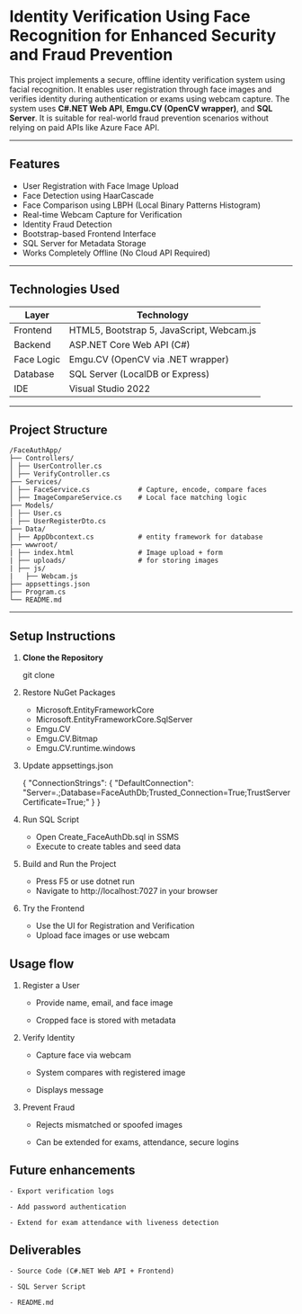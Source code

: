 # Identity Verification Using Face Recognition for Enhanced Security and Fraud Prevention

This project implements a secure, offline identity verification system using facial recognition. 
It enables user registration through face images and verifies identity during authentication or exams using webcam capture. 
The system uses **C#.NET Web API**, **Emgu.CV (OpenCV wrapper)**, and **SQL Server**. 
It is suitable for real-world fraud prevention scenarios without relying on paid APIs like Azure Face API.

---

## Features

- User Registration with Face Image Upload
- Face Detection using HaarCascade
- Face Comparison using LBPH (Local Binary Patterns Histogram)
- Real-time Webcam Capture for Verification
- Identity Fraud Detection
- Bootstrap-based Frontend Interface
- SQL Server for Metadata Storage
- Works Completely Offline (No Cloud API Required)

---

## Technologies Used

| Layer       | Technology                                |
|-------------|-------------------------------------------|
| Frontend    | HTML5, Bootstrap 5, JavaScript, Webcam.js |
| Backend     | ASP.NET Core Web API (C#)                 |
| Face Logic  | Emgu.CV (OpenCV via .NET wrapper)         |
| Database    | SQL Server (LocalDB or Express)           |
| IDE         | Visual Studio 2022                        |

---

## Project Structure

```
/FaceAuthApp/
├── Controllers/
│ ├── UserController.cs
│ ├── VerifyController.cs
├── Services/
│ ├── FaceService.cs			# Capture, encode, compare faces
│ ├── ImageCompareService.cs	# Local face matching logic
├── Models/
│ ├── User.cs
| ├── UserRegisterDto.cs
├── Data/
│ ├── AppDbcontext.cs			# entity framework for database
├── wwwroot/
| ├── index.html				# Image upload + form
| ├── uploads/					# for storing images
| ├── js/ 
|   ├── Webcam.js
├── appsettings.json
├── Program.cs
└── README.md
```

---

## Setup Instructions

1. **Clone the Repository**
   
   git clone <repo-name>
   
2. Restore NuGet Packages

	- Microsoft.EntityFrameworkCore
	- Microsoft.EntityFrameworkCore.SqlServer
	- Emgu.CV
	- Emgu.CV.Bitmap
	- Emgu.CV.runtime.windows

3.	Update appsettings.json	

	{
	  "ConnectionStrings": {
		"DefaultConnection": "Server=.;Database=FaceAuthDb;Trusted_Connection=True;TrustServerCertificate=True;"
	  }
	}

4.	Run SQL Script

	- Open Create_FaceAuthDb.sql in SSMS
	- Execute to create tables and seed data

5.	Build and Run the Project

	- Press F5 or use dotnet run
	- Navigate to http://localhost:7027 in your browser
	
6.	Try the Frontend

	- Use the UI for Registration and Verification
	- Upload face images or use webcam

## Usage flow

1. Register a User

	- Provide name, email, and face image

	- Cropped face is stored with metadata

2.	Verify Identity

	- Capture face via webcam

	- System compares with registered image

	- Displays message

3.	Prevent Fraud

	- Rejects mismatched or spoofed images

	- Can be extended for exams, attendance, secure logins

## Future enhancements

	- Export verification logs

	- Add password authentication 

	- Extend for exam attendance with liveness detection

## Deliverables

	- Source Code (C#.NET Web API + Frontend)

	- SQL Server Script

	- README.md

	
